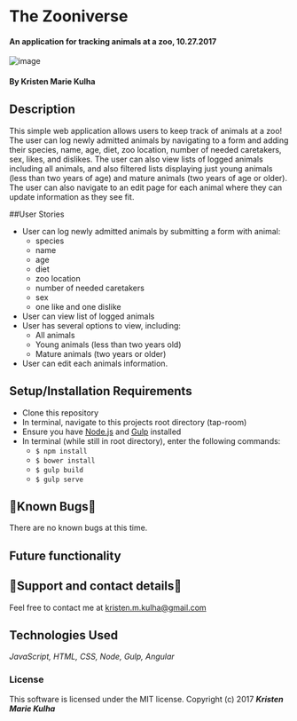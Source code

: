 # The Zooniverse

#### An application for tracking animals at a zoo, 10.27.2017

![image](https://user-images.githubusercontent.com/15882954/32069706-cd855084-ba3e-11e7-9049-29254f9bf301.jpg)

#### By Kristen Marie Kulha

## Description

This simple web application allows users to keep track of animals at a zoo! The user can log newly admitted animals by navigating to a form and adding their species, name, age, diet, zoo location, number of needed caretakers, sex, likes, and dislikes. The user can also view lists of logged animals including all animals, and also filtered lists displaying just young animals (less than two years of age) and mature animals (two years of age or older). The user can also navigate to an edit page for each animal where they can update information as they see fit.

##User Stories

* User can log newly admitted animals by submitting a form with animal:
  * species
  * name
  * age
  * diet
  * zoo location
  * number of needed caretakers
  * sex
  * one like and one dislike
* User can view list of logged animals
* User has several options to view, including:
  * All animals
  * Young animals (less than two years old)
  * Mature animals (two years or older)
* User can edit each animals information.

## Setup/Installation Requirements

* Clone this repository
* In terminal, navigate to this projects root directory (tap-room)
* Ensure you have [Node.js](https://nodejs.org/en/) and [Gulp](https://gulpjs.com) installed
* In terminal (while still in root directory), enter the following commands:
  * ``` $ npm install ```
  * ``` $ bower install ```
  * ``` $ gulp build ```
  * ``` $ gulp serve ```

## 🐛Known Bugs🐛

There are no known bugs at this time.

## Future functionality



## 📧Support and contact details📧

Feel free to contact me at kristen.m.kulha@gmail.com

## Technologies Used

_JavaScript, HTML, CSS, Node, Gulp, Angular_

### License

This software is licensed under the MIT license.
Copyright (c) 2017 **_Kristen Marie Kulha_**
